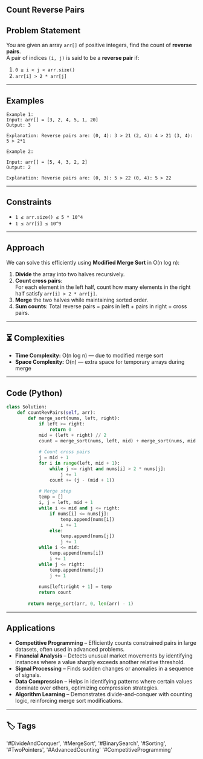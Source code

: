 ## Count Reverse Pairs


## Problem Statement
You are given an array `arr[]` of positive integers, find the count of **reverse pairs**.  
A pair of indices `(i, j)` is said to be a **reverse pair** if:

1. `0 ≤ i < j < arr.size()`
2. `arr[i] > 2 * arr[j]`

---

## Examples
```text
Example 1:
Input: arr[] = [3, 2, 4, 5, 1, 20] 
Output: 3

Explanation: Reverse pairs are: (0, 4): 3 > 21 (2, 4): 4 > 21 (3, 4): 5 > 2*1

Example 2:

Input: arr[] = [5, 4, 3, 2, 2] 
Output: 2

Explanation: Reverse pairs are: (0, 3): 5 > 22 (0, 4): 5 > 22
```
---

## Constraints
- `1 ≤ arr.size() ≤ 5 * 10^4`
- `1 ≤ arr[i] ≤ 10^9`

---

## Approach

We can solve this efficiently using **Modified Merge Sort** in O(n log n):

1. **Divide** the array into two halves recursively.
2. **Count cross pairs**:  
   For each element in the left half, count how many elements in the right half satisfy `arr[i] > 2 * arr[j]`.
3. **Merge** the two halves while maintaining sorted order.
4. **Sum counts**: Total reverse pairs = pairs in left + pairs in right + cross pairs.

---
## ⏳ Complexities
- **Time Complexity:** O(n log n) — due to modified merge sort  
- **Space Complexity:** O(n) — extra space for temporary arrays during merge
---

## Code (Python)
```python
class Solution:
    def countRevPairs(self, arr):
        def merge_sort(nums, left, right):
            if left >= right:
                return 0
            mid = (left + right) // 2
            count = merge_sort(nums, left, mid) + merge_sort(nums, mid + 1, right)
            
            # Count cross pairs
            j = mid + 1
            for i in range(left, mid + 1):
                while j <= right and nums[i] > 2 * nums[j]:
                    j += 1
                count += (j - (mid + 1))
            
            # Merge step
            temp = []
            i, j = left, mid + 1
            while i <= mid and j <= right:
                if nums[i] <= nums[j]:
                    temp.append(nums[i])
                    i += 1
                else:
                    temp.append(nums[j])
                    j += 1
            while i <= mid:
                temp.append(nums[i])
                i += 1
            while j <= right:
                temp.append(nums[j])
                j += 1
            
            nums[left:right + 1] = temp
            return count
        
        return merge_sort(arr, 0, len(arr) - 1)

```
---
## Applications

- **Competitive Programming** – Efficiently counts constrained pairs in large datasets, often used in advanced problems.
- **Financial Analysis** – Detects unusual market movements by identifying instances where a value sharply exceeds another relative threshold.
- **Signal Processing** – Finds sudden changes or anomalies in a sequence of signals.
- **Data Compression** – Helps in identifying patterns where certain values dominate over others, optimizing compression strategies.
- **Algorithm Learning** – Demonstrates divide-and-conquer with counting logic, reinforcing merge sort modifications.
---
## 🏷️ Tags
'#DivideAndConquer',
'#MergeSort',
'#BinarySearch',
'#Sorting',
'#TwoPointers',
'#AdvancedCounting'
'#CompetitiveProgramming'
